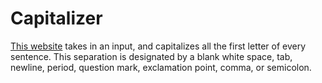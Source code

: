 # Capitalizer


[This website](https://michael-shu.github.io/capitalizer/) takes in an input, and capitalizes all the first letter of every sentence. This separation is designated by a blank white space, tab, newline, period, question mark, exclamation point, comma, or semicolon.
